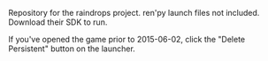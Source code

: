 Repository for the raindrops project.
ren'py launch files not included.
Download their SDK to run.

If you've opened the game prior to 2015-06-02, click the "Delete Persistent" button on the launcher.
